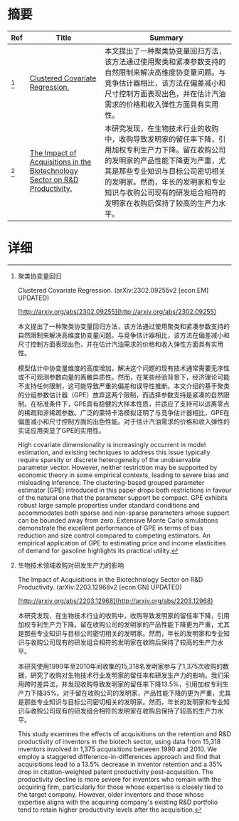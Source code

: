 # 摘要

| Ref | Title | Summary |
| --- | --- | --- |
| [^1] | [Clustered Covariate Regression.](http://arxiv.org/abs/2302.09255) | 本文提出了一种聚类协变量回归方法，该方法通过使用聚类和紧凑参数支持的自然限制来解决高维度协变量问题。与竞争估计器相比，该方法在偏差减小和尺寸控制方面表现出色，并在估计汽油需求的价格和收入弹性方面具有实用性。 |
| [^2] | [The Impact of Acquisitions in the Biotechnology Sector on R&D Productivity.](http://arxiv.org/abs/2203.12968) | 本研究发现，在生物技术行业的收购中，收购导致发明家的留任率下降，引用加权专利生产力下降。留在收购公司的发明家的产品性能下降更为严重，尤其是那些专业知识与目标公司密切相关的发明家。然而，年长的发明家和专业知识与收购公司现有的研发组合相符的发明家在收购后保持了较高的生产力水平。 |

# 详细

[^1]: 聚类协变量回归

    Clustered Covariate Regression. (arXiv:2302.09255v2 [econ.EM] UPDATED)

    [http://arxiv.org/abs/2302.09255](http://arxiv.org/abs/2302.09255)

    本文提出了一种聚类协变量回归方法，该方法通过使用聚类和紧凑参数支持的自然限制来解决高维度协变量问题。与竞争估计器相比，该方法在偏差减小和尺寸控制方面表现出色，并在估计汽油需求的价格和收入弹性方面具有实用性。

    

    模型估计中协变量维度的高度增加，解决这个问题的现有技术通常需要无序性或不可观测参数向量的离散异质性。然而，在某些经验背景下，经济理论可能不支持任何限制，这可能导致严重的偏差和误导性推断。本文介绍的基于聚类的分组参数估计器（GPE）放弃这两个限制，而选择参数支持是紧凑的自然限制。在标准条件下，GPE具有稳健的大样本性质，并适应了支持可以远离零点的稀疏和非稀疏参数。广泛的蒙特卡洛模拟证明了与竞争估计器相比，GPE在偏差减小和尺寸控制方面的出色性能。对于估计汽油需求的价格和收入弹性的实证应用突显了GPE的实用性。

    High covariate dimensionality is increasingly occurrent in model estimation, and existing techniques to address this issue typically require sparsity or discrete heterogeneity of the unobservable parameter vector. However, neither restriction may be supported by economic theory in some empirical contexts, leading to severe bias and misleading inference. The clustering-based grouped parameter estimator (GPE) introduced in this paper drops both restrictions in favour of the natural one that the parameter support be compact. GPE exhibits robust large sample properties under standard conditions and accommodates both sparse and non-sparse parameters whose support can be bounded away from zero. Extensive Monte Carlo simulations demonstrate the excellent performance of GPE in terms of bias reduction and size control compared to competing estimators. An empirical application of GPE to estimating price and income elasticities of demand for gasoline highlights its practical utility.
    
[^2]: 生物技术领域收购对研发生产力的影响

    The Impact of Acquisitions in the Biotechnology Sector on R&D Productivity. (arXiv:2203.12968v2 [econ.GN] UPDATED)

    [http://arxiv.org/abs/2203.12968](http://arxiv.org/abs/2203.12968)

    本研究发现，在生物技术行业的收购中，收购导致发明家的留任率下降，引用加权专利生产力下降。留在收购公司的发明家的产品性能下降更为严重，尤其是那些专业知识与目标公司密切相关的发明家。然而，年长的发明家和专业知识与收购公司现有的研发组合相符的发明家在收购后保持了较高的生产力水平。

    

    本研究使用1990年至2010年间收集的15,318名发明家参与了1,375次收购的数据，研究了收购对生物技术行业发明家的留任率和研发生产力的影响。我们采用跨时差异法，并发现收购导致发明家的留任率下降13.5%，引用加权专利生产力下降35%。对于留在收购公司的发明家，产品性能下降的更为严重，尤其是那些专业知识与目标公司密切相关的发明家。然而，年长的发明家和专业知识与收购公司现有的研发组合相符的发明家在收购后保持了较高的生产力水平。

    This study examines the effects of acquisitions on the retention and R&D productivity of inventors in the biotech sector, using data from 15,318 inventors involved in 1,375 acquisitions between 1990 and 2010. We employ a staggered difference-in-differences approach and find that acquisitions lead to a 13.5% decrease in inventor retention and a 35% drop in citation-weighted patent productivity post-acquisition. The productivity decline is more severe for inventors who remain with the acquiring firm, particularly for those whose expertise is closely tied to the target company. However, older inventors and those whose expertise aligns with the acquiring company's existing R&D portfolio tend to retain higher productivity levels after the acquisition.
    

